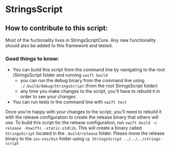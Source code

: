 # StringsScript

## How to contribute to this script:

Most of the fuctionality lives in StringsScriptCore. Any new functionality should also be added to this framework and tested.

### Good things to know:

* You can build this script from the command line by navigating to the root /StringsScript folder and running `swift build`
	* you can run the debug binary from the command line using `./.build/debug/StringsScript` (from the root StringsScript folder)
	* any time you make changes to the script, you'll have to rebuild it in order to see your changes
* You can run tests in the command line with `swift test`

Once you're happy with your changes to the script, you'll need to rebuild it with the release configuration to create the release binary that others will use. To build this script for the release configuration, run `swift build -c release -Xswiftc -static-stdlib`. This will create a binary called `StringsScript` located in the `.build/release` folder. Please move the release binary to the `ios-oss/bin` folder using `cp StringsScript ../../../strings-script`
